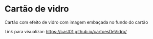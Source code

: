 # Cartão de vidro
Cartão com efeito de vidro com imagem embaçada no fundo do cartão

Link para visualizar: https://cast01.github.io/cartoesDeVidro/